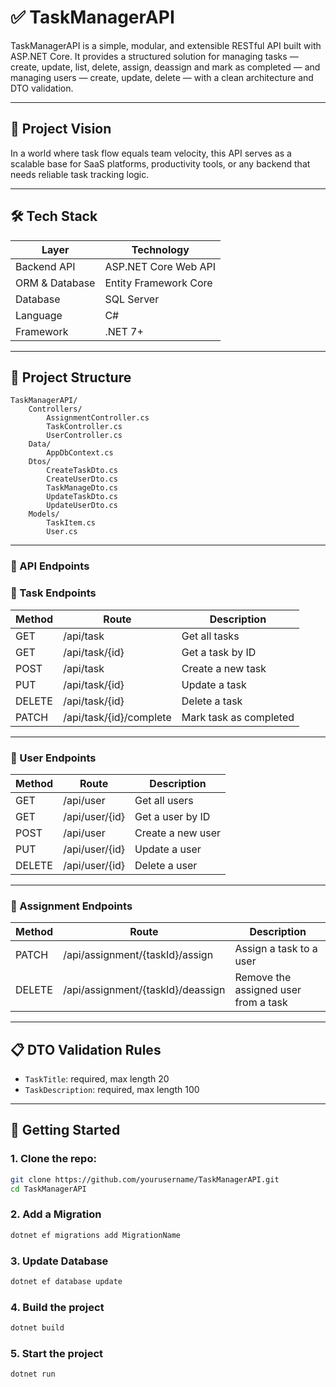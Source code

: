 # ✅ TaskManagerAPI

TaskManagerAPI is a simple, modular, and extensible RESTful API built with ASP.NET Core. It provides a structured solution for managing tasks — create, update, list, delete, assign, deassign and mark as completed — and managing users — create, update, delete —  with a clean architecture and DTO validation.

---

## 🚀 Project Vision

In a world where task flow equals team velocity, this API serves as a scalable base for SaaS platforms, productivity tools, or any backend that needs reliable task tracking logic.

---

## 🛠️ Tech Stack

| Layer            | Technology            |
|------------------|-----------------------|
| Backend API      | ASP.NET Core Web API  |
| ORM & Database   | Entity Framework Core |
| Database         | SQL Server            |
| Language         | C#                    |
| Framework        | .NET 7+               |

---

## 📁 Project Structure

    TaskManagerAPI/
        Controllers/
            AssignmentController.cs
            TaskController.cs
            UserController.cs
        Data/
            AppDbContext.cs
        Dtos/
            CreateTaskDto.cs
            CreateUserDto.cs
            TaskManageDto.cs
            UpdateTaskDto.cs
            UpdateUserDto.cs
        Models/
            TaskItem.cs
            User.cs

---

### 📡 API Endpoints

### 📝 Task Endpoints
| Method | Route                          | Description                     |
|--------|--------------------------------|---------------------------------|
| GET    | /api/task                      | Get all tasks                   |
| GET    | /api/task/{id}                 | Get a task by ID                |
| POST   | /api/task                      | Create a new task               |
| PUT    | /api/task/{id}                 | Update a task                   |
| DELETE | /api/task/{id}                 | Delete a task                   |
| PATCH  | /api/task/{id}/complete        | Mark task as completed          |

---

### 👤 User Endpoints
| Method | Route                          | Description                     |
|--------|--------------------------------|---------------------------------|
| GET    | /api/user                      | Get all users                   |
| GET    | /api/user/{id}                 | Get a user by ID                |
| POST   | /api/user                      | Create a new user               |
| PUT    | /api/user/{id}                 | Update a user                   |
| DELETE | /api/user/{id}                 | Delete a user                   |

---

### 🔁 Assignment Endpoints
| Method | Route                              | Description                              |
|--------|------------------------------------|------------------------------------------|
| PATCH  | /api/assignment/{taskId}/assign    | Assign a task to a user                  |
| DELETE | /api/assignment/{taskId}/deassign  | Remove the assigned user from a task     |


---

## 📋 DTO Validation Rules

- `TaskTitle`: required, max length 20
- `TaskDescription`: required, max length 100

---

## 🧪 Getting Started

### 1. Clone the repo:

```bash
git clone https://github.com/yourusername/TaskManagerAPI.git
cd TaskManagerAPI
```
### 2. Add a Migration
```bash
dotnet ef migrations add MigrationName
```
### 3. Update Database
```bash
dotnet ef database update
```
### 4. Build the project
```bash
dotnet build
```

### 5. Start the project
```bash
dotnet run
```